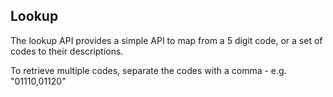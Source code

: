 ## Lookup

The lookup API provides a simple API to map from a 5 digit code, or a set of codes to their descriptions.

To retrieve multiple codes, separate the codes with a comma - e.g. "01110,01120"
